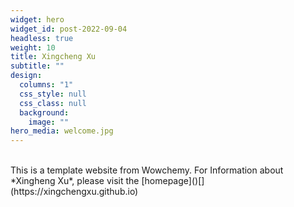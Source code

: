 ```yaml
---
widget: hero
widget_id: post-2022-09-04
headless: true
weight: 10
title: Xingcheng Xu
subtitle: ""
design:
  columns: "1"
  css_style: null
  css_class: null
  background:
    image: ""
hero_media: welcome.jpg
---
```

<br>
T﻿his is a template website from Wowchemy. For Information about *Xingheng Xu*, please visit the [homepage](<https://xingchengxu.github.io>)[](https://xingchengxu.github.io)